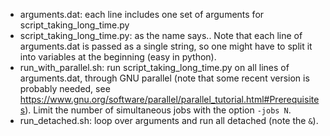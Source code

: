 + arguments.dat: each line includes one set of arguments for script_taking_long_time.py
+ script_taking_long_time.py: as the name says.. Note that each line of arguments.dat is passed as a single string, so one might have to split it into variables at the beginning (easy in python).
+ run_with_parallel.sh: run script_taking_long_time.py on all lines of arguments.dat, through GNU parallel (note that some recent version is probably needed, see https://www.gnu.org/software/parallel/parallel_tutorial.html#Prerequisites). Limit the number of simultaneous jobs with the option `-jobs N`.
+ run_detached.sh: loop over arguments and run all detached (note the `&`).
